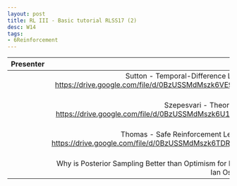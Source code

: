 ```yaml
---
layout: post
title: RL III - Basic tutorial RLSS17 (2)
desc: W14
tags:
- 6Reinforcement
---
```


| Presenter | Papers |
| -----: | ----------: |
|  | Sutton - Temporal-Difference Learning- RLSS 2017.pd https://drive.google.com/file/d/0BzUSSMdMszk6VE9kMkY2SzQzSW8/view?usp=drive_web |
|  | Szepesvari - Theory of RL - RLSS 2017.pdf https://drive.google.com/file/d/0BzUSSMdMszk6U194Ym5jSnZQbGM/view?usp=drive_web |
|  | Thomas - Safe Reinforcement Learning - RLSS 2017.pdf https://drive.google.com/file/d/0BzUSSMdMszk6TDRMRGRaM0dBcHM/view?usp=drive_web |
|  | Why is Posterior Sampling Better than Optimism for Reinforcement Learning? Ian Osband, Benjamin Van Roy |
